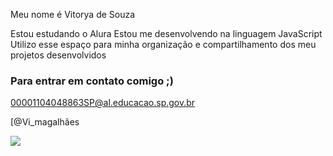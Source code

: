 Meu nome é Vitorya de Souza

Estou estudando o Alura
Estou me desenvolvendo na linguagem JavaScript
Utilizo esse espaço para minha organização e compartilhamento dos meu projetos desenvolvidos

### Para entrar em contato comigo ;)

00001104048863SP@al.educacao.sp.gov.br

[@Vi_magalhães


![](https://media1.tenor.com/m/NCrc5qKHcjsAAAAC/flowers-field.gif)
